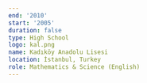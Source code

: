 ```yaml
---
end: '2010'
start: '2005'
duration: false
type: High School
logo: kal.png
name: Kadıköy Anadolu Lisesi
location: İstanbul, Turkey
role: Mathematics & Science (English)
---
```

